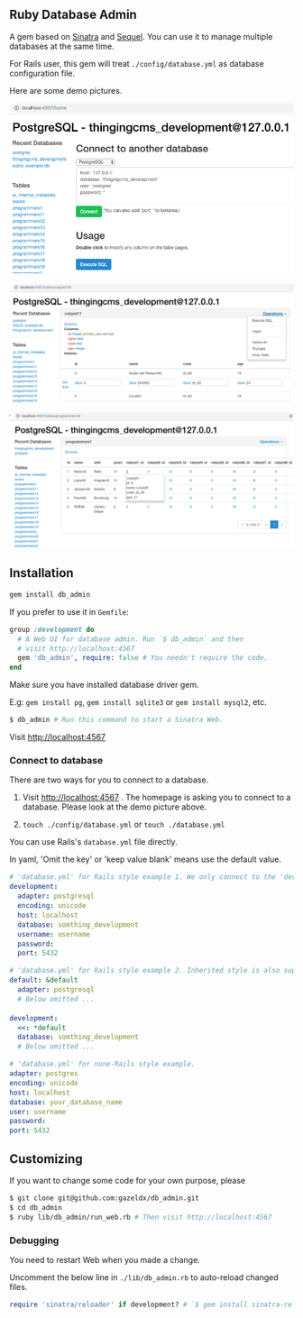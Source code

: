## Ruby Database Admin
A gem based on [Sinatra](https://github.com/sinatra/sinatra) and [Sequel](https://github.com/jeremyevans/sequel).
You can use it to manage multiple databases at the same time.

For Rails user, this gem will treat `./config/database.yml` as database configuration file.

Here are some demo pictures.

![Demo home](./lib/public/demo_home.png)

![Demo operations](./lib/public/demo_operations.png)

![Demo hover](./lib/public/demo_hover.png)

## Installation
~~~ruby
gem install db_admin
~~~
If you prefer to use it in `Gemfile`:
~~~ruby
group :development do
  # A Web UI for database admin. Run `$ db_admin` and then
  # visit http://localhost:4567
  gem 'db_admin', require: false # You needn't require the code.
end
~~~

Make sure you have installed database driver gem.

E.g: `gem install pg`, `gem install sqlite3` or `gem install mysql2`, etc.

~~~bash
$ db_admin # Run this command to start a Sinatra Web.
~~~
Visit [http://localhost:4567](http://localhost:4567/)

### Connect to database
There are two ways for you to connect to a database.

1) Visit [http://localhost:4567](http://localhost:4567/) . The homepage is asking you to connect to a database. Please look at the demo picture above.

2) `touch ./config/database.yml` or `touch ./database.yml`

You can use Rails's `database.yml` file directly.

In yaml, 'Omit the key' or 'keep value blank' means use the default value.
~~~yaml
# 'database.yml' for Rails style example 1. We only connect to the 'development' database!
development:
  adapter: postgresql
  encoding: unicode
  host: localhost
  database: somthing_development
  username: username
  password:
  port: 5432
~~~
~~~yaml
# 'database.yml' for Rails style example 2. Inherited style is also supported.
default: &default
  adapter: postgresql
  # Below omitted ...

development:
  <<: *default
  database: somthing_development
  # Below omitted ...
~~~
~~~yaml
# 'database.yml' for none-Rails style example.
adapter: postgres
encoding: unicode
host: localhost
database: your_database_name
user: username
password:
port: 5432
~~~

## Customizing
If you want to change some code for your own purpose, please
~~~bash
$ git clone git@github.com:gazeldx/db_admin.git
$ cd db_admin
$ ruby lib/db_admin/run_web.rb # Then visit http://localhost:4567 
~~~

### Debugging
You need to restart Web when you made a change. 

Uncomment the below line in `./lib/db_admin.rb` to auto-reload changed files.
~~~ruby
require 'sinatra/reloader' if development? # `$ gem install sinatra-reloader` first. 
~~~
